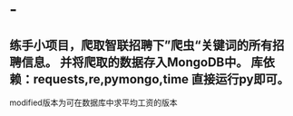 # -
练手小项目，爬取智联招聘下”爬虫“关键词的所有招聘信息。
并将爬取的数据存入MongoDB中。
库依赖：requests,re,pymongo,time
直接运行py即可。
-------
modified版本为可在数据库中求平均工资的版本
